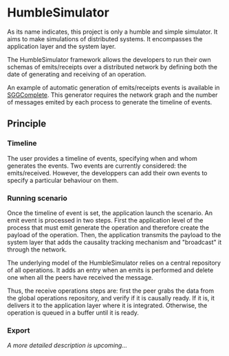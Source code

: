 # HumbleSimulator #

As its name indicates, this project is only a humble and simple simulator. It
aims to make simulations of distributed systems. It encompasses the application
layer and the system layer.

The HumbleSimulator framework allows the developers to run their own schemas of
emits/receipts over a distributed network by defining both the date of
generating and receiving of an operation.

An example of automatic generation of emits/receipts events is available in
[SGGComplete](src/main/java/gdd/scenariogenerators/SGGComplete.java). This
generator requires the network graph and the number of messages emited by each
process to generate the timeline of events.

## Principle ##

### Timeline ###

The user provides a timeline of events, specifying when and whom generates the
events. Two events are currently considered: the emits/received. However, the
developpers can add their own events to specify a particular behaviour on them.

### Running scenario ###

Once the timeline of event is set, the application launch the scenario. An emit
event is processed in two steps. First the application level of the process
that must emit generate the operation and therefore create the payload of the
operation. Then, the application transmits the payload to the system layer that
adds the causality tracking mechanism and "broadcast" it through the
network. 

The underlying model of the HumbleSimulator relies on a central repository of
all operations. It adds an entry when an emits is performed and delete one when
all the peers have received the message.

Thus, the receive operations steps are: first the peer grabs the data from the
global operations repository, and verify if it is causally ready. If it is, it
delivers it to the application layer where it is integrated. Otherwise, the 
operation is queued in a buffer until it is ready.

### Export ###

<i>A more detailed description is upcoming...</i>